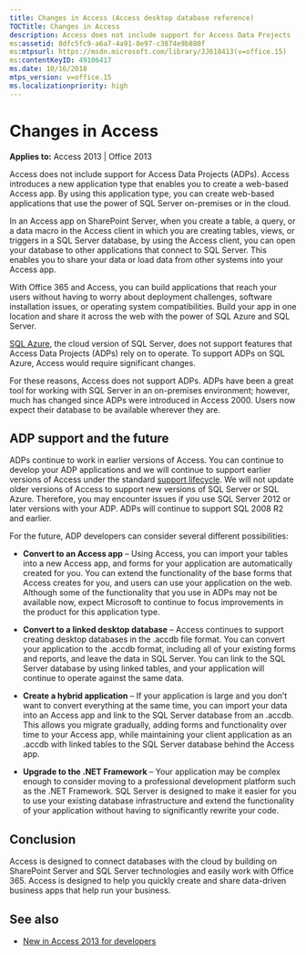 ```yaml
---
title: Changes in Access (Access desktop database reference)
TOCTitle: Changes in Access
description: Access does not include support for Access Data Projects (ADPs). Access introduces a new application type that enables you to create a web-based Access app.
ms:assetid: 8dfc5fc9-a6a7-4a91-8e97-c3874e9b880f
ms:mtpsurl: https://msdn.microsoft.com/library/JJ618413(v=office.15)
ms:contentKeyID: 49106417
ms.date: 10/16/2018
mtps_version: v=office.15
ms.localizationpriority: high
---
```


# Changes in Access

**Applies to:** Access 2013 | Office 2013

Access does not include support for Access Data Projects (ADPs). Access introduces a new application type that enables you to create a web-based Access app. By using this application type, you can create web-based applications that use the power of SQL Server on-premises or in the cloud.

In an Access app on SharePoint Server, when you create a table, a query, or a data macro in the Access client in which you are creating tables, views, or triggers in a SQL Server database, by using the Access client, you can open your database to other applications that connect to SQL Server. This enables you to share your data or load data from other systems into your Access app.

With Office 365 and Access, you can build applications that reach your users without having to worry about deployment challenges, software installation issues, or operating system compatibilities. Build your app in one location and share it across the web with the power of SQL Azure and SQL Server.

[SQL Azure](/azure/azure-sql/database/sql-database-paas-overview), the cloud version of SQL Server, does not support features that Access Data Projects (ADPs) rely on to operate. To support ADPs on SQL Azure, Access would require significant changes.

For these reasons, Access does not support ADPs. ADPs have been a great tool for working with SQL Server in an on-premises environment; however, much has changed since ADPs were introduced in Access 2000. Users now expect their database to be available wherever they are.

## ADP support and the future

ADPs continue to work in earlier versions of Access. You can continue to develop your ADP applications and we will continue to support earlier versions of Access under the standard [support lifecycle](https://support.microsoft.com/lifecycle/search). We will not update older versions of Access to support new versions of SQL Server or SQL Azure. Therefore, you may encounter issues if you use SQL Server 2012 or later versions with your ADP. ADPs will continue to support SQL 2008 R2 and earlier.

For the future, ADP developers can consider several different possibilities:

- **Convert to an Access app** – Using Access, you can import your tables into a new Access app, and forms for your application are automatically created for you. You can extend the functionality of the base forms that Access creates for you, and users can use your application on the web. Although some of the functionality that you use in ADPs may not be available now, expect Microsoft to continue to focus improvements in the product for this application type.

- **Convert to a linked desktop database** – Access continues to support creating desktop databases in the .accdb file format. You can convert your application to the .accdb format, including all of your existing forms and reports, and leave the data in SQL Server. You can link to the SQL Server database by using linked tables, and your application will continue to operate against the same data.

- **Create a hybrid application** – If your application is large and you don’t want to convert everything at the same time, you can import your data into an Access app and link to the SQL Server database from an .accdb. This allows you migrate gradually, adding forms and functionality over time to your Access app, while maintaining your client application as an .accdb with linked tables to the SQL Server database behind the Access app.

- **Upgrade to the .NET Framework** – Your application may be complex enough to consider moving to a professional development platform such as the .NET Framework. SQL Server is designed to make it easier for you to use your existing database infrastructure and extend the functionality of your application without having to significantly rewrite your code.

## Conclusion

Access is designed to connect databases with the cloud by building on SharePoint Server and SQL Server technologies and easily work with Office 365. Access is designed to help you quickly create and share data-driven business apps that help run your business.

## See also

- [New in Access 2013 for developers](/office/vba/access/concepts/miscellaneous/new-in-access-for-developers)
